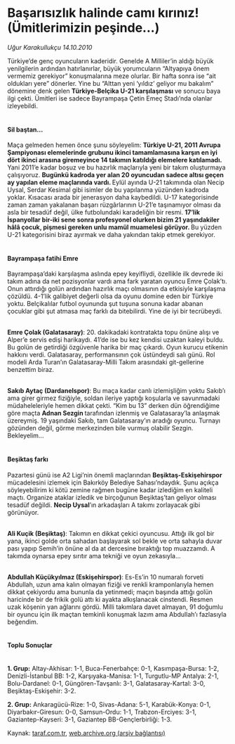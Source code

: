 # Başarısızlık halinde camı kırınız! (Ümitlerimizin peşinde...)

*Uğur Karakullukçu 14.10.2010*

<div class="yazi"><p>Türkiye’de genç oyuncuların kaderidir. Genelde A Milliler’in aldığı büyük yenilgilerin ardından hatırlanırlar, büyük yorumcuların “Altyapıya önem vermemiz gerekiyor” konuşmalarına meze olurlar. Bir hafta sonra ise “ait oldukları yere” dönerler. Yine bu “Alttan yeni ‘yıldız’ geliyor mu bakalım” dönemine denk gelen <b>Türkiye-Belçika U-21 karşılaşması </b>ve sonucu baya ilgi çekti. Ümitleri ise sadece Bayrampaşa Çetin Emeç Stadı’nda olanlar izleyebildi.</p>
<h4><br/>Sil baştan...</h4>
<p>Maça gelmeden hemen önce şunu söyleyelim: <b>Türkiye U-21, 2011 Avrupa Şampiyonası elemelerinde grubunu ikinci tamamlamasına karşın en iyi dört ikinci arasına giremeyince 14 takımın katıldığı elemelere katılamadı.</b> Yani 2011’e kadar boşuz ve bu hazırlık maçlarıyla yeni bir takım oluşturmaya çalışıyoruz. <b>Bugünkü kadroda yer alan 20 oyuncudan sadece altısı geçen ay yapılan eleme maçlarında vardı. </b>Eylül ayında U-21 takımında olan Necip Uysal, Serdar Kesimal gibi isimler de bu yapılanma yüzünden kadroda yoklar. Kısacası arada bir jenerasyon daha kaybedildi. U-17 kategorisinde zaman zaman yakalanan başarı rüzgârlarının U-21’e taşınamıyor olması da asla bir tesadüf değil, ülke futbolundaki karadeliğin bir resmi. <b>17’lik İspanyollar bir-iki sene sonra profesyonel olurken bizim 21 yaşındakiler hâlâ çocuk, pişmesi gereken unlu mamül muamelesi görüyor. </b>Bu yüzden U-21 kategorisini biraz ayırmak ve daha yakından takip etmek gerekiyor.</p>
<h4><br/>Bayrampaşa fatihi Emre</h4>
<p>Bayrampaşa’daki karşılaşma aslında epey keyifliydi, özellikle ilk devrede iki takım adına da net pozisyonlar vardı ama fark yaratan oyuncu Emre Çolak’tı. Onun attırdığı golün ardından hazırlık maçı olmasının da etkisiyle karşılaşma çözüldü. 4-1’lik galibiyet değerli olsa da oyunu domine eden bir Türkiye yoktu. Belçikalılar futbol oyununda şut tuşuna sonuna kadar abanan çocuklar gibi şut atmasa maç farklı da bitebilirdi. Yine de iyi bir tecrübeydi.</p>
<p><b><br/>Emre Çolak (Galatasaray)</b>: 20. dakikadaki kontratakta topu önüne alışı ve Alper’e servis edişi harikaydı. 41’de ise bu kez kendisi uzaktan kaleyi buldu. Bu golün de getirdiği özgüvenle harika bir maç çıkardı. Oyun kurucu etikenin hakkını verdi. Galatasaray, performansının çok üstündeydi salı günü. Rol modeli Arda Turan’ın Galatasaray-Milli Takım arasındaki git-gellerine benzettim biraz.</p>
<p><b><br/>Sakıb Aytaç (Dardanelspor)</b>: Bu maça kadar canlı izlemişliğim yoktu Sakıb’ı ama girer girmez fiziğiyle, soldan ileriye yaptığı koşularla ve savunmadaki müdaheleleriyle hemen dikkat çekti. “Kim bu 13” derken dün öğrendiğime göre maçta <b>Adnan Sezgin </b>tarafından izlenmiş ve Galatasaray’la anlaşmak üzereymiş. 19 yaşındaki Sakıb, tam Galatasaray’ın aradığı oyuncu. Turnayı gözünden değil, görme merkezinden bile vurmuş olabilir Sezgin. Bekleyelim...</p>
<h4><br/>Beşiktaş farkı</h4>
<p>Pazartesi günü ise A2 Ligi’nin önemli maçlarından <b>Beşiktaş-Eskişehirspor</b> mücadelesini izlemek için Bakırköy Belediye Sahası’ndaydık. Şunu açıkça söyleyebilirim ki kötü zemine rağmen bugüne kadar izlediğim en kaliteli maçtı. Organize ataklar izledik ve birçoğunun Beşiktaş’tan geliyor olması tesadüf değildi. <b>Necip Uysal</b>’ın<b> </b>arkadaşları A takımı zorlayacak gibi görünüyor.</p>
<p><b><br/>Ali Kuçik (Beşiktaş)</b>: Takımın en dikkat çekici oyuncusu. Attığı ilk gol bir yana, ikinci golde orta sahadan başlayarak sol bekle ve orta sahayla duvar pası yapıp Semih’in önüne al da at dercesine bıraktığı top muazzamdı. A takımda oynarsa epey sırıtır ama tekniği ve oyun zekasıyla...</p>
<p><b><br/>Abdullah Küçükyılmaz (Eskişehirspor)</b>: Es-Es’in 10 numaralı forveti Abdullah, uzun ama kalın olmayan fiziği ve renkli kramponlarıyla hemen dikkat çekiyordu ama bununla da yetinmedi; maçın başında attığı golün haricinde bir de frikik golü attı ki ayakta alkışlanacak cinstendi. Resmen uzak köşenin yan ağlarını gördü. Milli takımlara davet almayan, 91 doğumlu bir oyuncu için ilk maçtan temkinli konuşmak lazım ama Abdullah’ı fazlasıyla beğendim. </p>
<h4><br/>Toplu Sonuçlar</h4>
<p><b><br/>1. Grup:</b> Altay-Akhisar: 1-1, Buca-Fenerbahçe: 0-1, Kasımpaşa-Bursa: 1-2, Denizli-İstanbul BB: 1-2, Karşıyaka-Manisa: 1-1, Turgutlu-MP Antalya: 2-1, Bolu-Dardanel: 0-1, Güngören-Tavşanlı: 3-1, Galatasaray-Kartal: 3-0, Beşiktaş-Eskişehir: 3-2.</p>
<p><b>2. Grup:</b> Ankaragücü-Rize: 1-0, Sivas-Adana: 5-1, Karabük-Konya: 0-1, Diyarbakır-Giresun: 0-0, Samsun-Ordu: 1-1, Trabzon-Erciyes: 3-1, Gaziantep-Kayseri: 3-1, Gaziantep BB-Gençlerbirliği: 1-3.</p></div>

Kaynak: [taraf.com.tr](http://www.taraf.com.tr:80/ugur-karakullukcu/makale-basarisizlik-halinde-cami-kiriniz-umitlerimizin.htm), [web.archive.org (arşiv bağlantısı)](http://web.archive.org/web/20101015192152/http://www.taraf.com.tr:80/ugur-karakullukcu/makale-basarisizlik-halinde-cami-kiriniz-umitlerimizin.htm)
